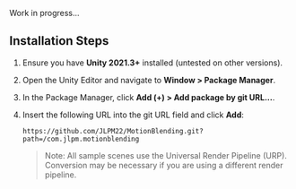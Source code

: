 Work in progress...

## Installation Steps

1. Ensure you have **Unity 2021.3+** installed (untested on other versions).

2. Open the Unity Editor and navigate to **Window > Package Manager**.

3. In the Package Manager, click **Add (+) > Add package by git URL...**.

4. Insert the following URL into the git URL field and click **Add**:
	```
	https://github.com/JLPM22/MotionBlending.git?path=/com.jlpm.motionblending
	```

	> Note: All sample scenes use the Universal Render Pipeline (URP). Conversion may be necessary if you are using a different render pipeline.
